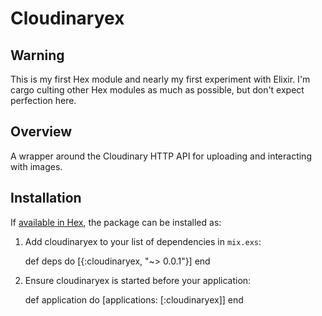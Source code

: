 # Cloudinaryex

## Warning
This is my first Hex module and nearly my first experiment with Elixir. I'm cargo culting other Hex modules as much as possible, but don't expect perfection here.

## Overview
A wrapper around the Cloudinary HTTP API for uploading and interacting with images.

## Installation

If [available in Hex](https://hex.pm/docs/publish), the package can be installed as:

  1. Add cloudinaryex to your list of dependencies in `mix.exs`:

        def deps do
          [{:cloudinaryex, "~> 0.0.1"}]
        end

  2. Ensure cloudinaryex is started before your application:

        def application do
          [applications: [:cloudinaryex]]
        end
